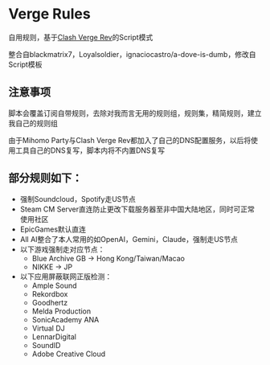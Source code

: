 # Verge Rules
自用规则，基于[Clash Verge Rev](https://github.com/clash-verge-rev/clash-verge-rev)的Script模式

整合自blackmatrix7，Loyalsoldier，ignaciocastro/a-dove-is-dumb，修改自Script模板

## 注意事项 
脚本会覆盖订阅自带规则，去除对我而言无用的规则组，规则集，精简规则，建立我自己的规则组

由于Mihomo Party与Clash Verge Rev都加入了自己的DNS配置服务，以后将使用工具自己的DNS复写，脚本内将不内置DNS复写

## 部分规则如下：
- 强制Soundcloud，Spotify走US节点
- Steam CM Server直连防止更改下载服务器至非中国大陆地区，同时可正常使用社区
- EpicGames默认直连
- All AI整合了本人常用的如OpenAI，Gemini，Claude，强制走US节点
- 以下游戏强制走对应节点：
    - Blue Archive GB -> Hong Kong/Taiwan/Macao
    - NIKKE -> JP
- 以下应用屏蔽联网正版检测：
    - Ample Sound
    - Rekordbox
    - Goodhertz
    - Melda Production
    - SonicAcademy ANA
    - Virtual DJ
    - LennarDigital
    - SoundID
    - Adobe Creative Cloud